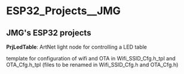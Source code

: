 # ESP32_Projects__JMG

## JMG's ESP32 projects


**PrjLedTable**: ArtNet light node for controlling a LED table


template for configuration of wifi and OTA in Wifi_SSID_Cfg.h_tpl and OTA_Cfg.h_tpl (files to be renamed in Wifi_SSID_Cfg.h and OTA_Cfg.h)